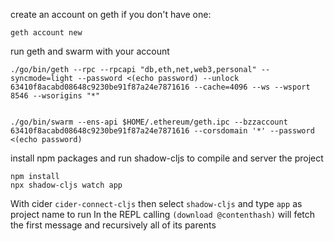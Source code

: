 create an account on geth if you don't have one:
```
geth account new
```

run geth and swarm with your account
```
./go/bin/geth --rpc --rpcapi "db,eth,net,web3,personal" --syncmode=light --password <(echo password) --unlock 63410f8acabd08648c9230be91f87a24e7871616 --cache=4096 --ws --wsport 8546 --wsorigins "*"


./go/bin/swarm --ens-api $HOME/.ethereum/geth.ipc --bzzaccount 63410f8acabd08648c9230be91f87a24e7871616 --corsdomain '*' --password <(echo password)
```

install npm packages and run shadow-cljs to compile and server the project
```
npm install
npx shadow-cljs watch app

```

With cider `cider-connect-cljs` then select `shadow-cljs` and type `app` as project name to run
In the REPL calling `(download @contenthash)` will fetch the first message and recursively all of its parents
